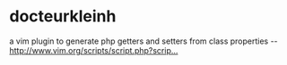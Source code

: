 # docteurkleinh
a vim plugin to generate php getters and setters from class properties -- http://www.vim.org/scripts/script.php?scrip…

